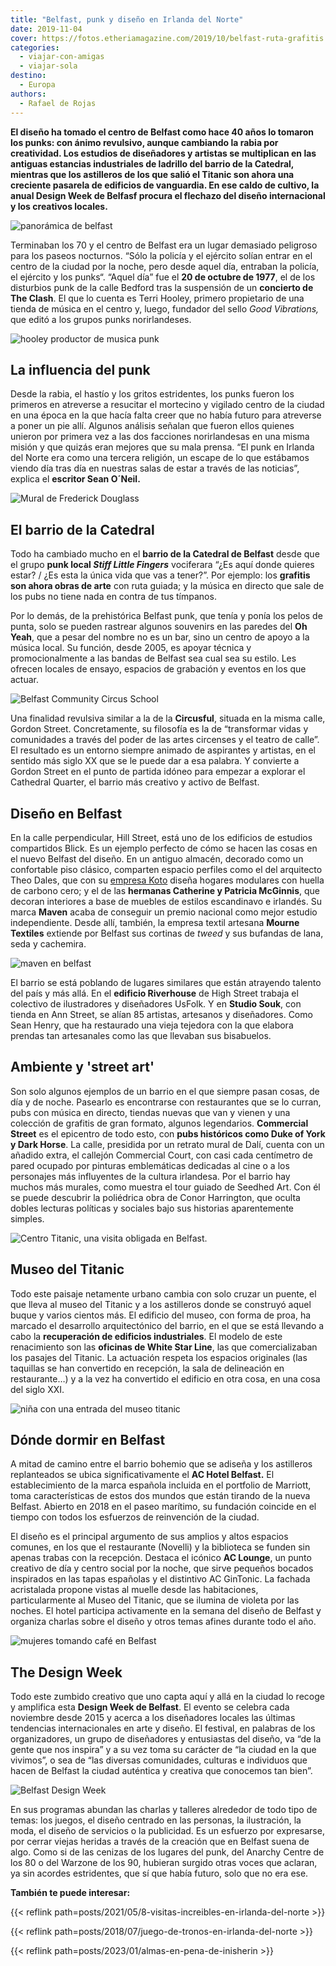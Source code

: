 ```yaml
---
title: "Belfast, punk y diseño en Irlanda del Norte"
date: 2019-11-04
cover: https://fotos.etheriamagazine.com/2019/10/belfast-ruta-grafitis.jpg
categories: 
  - viajar-con-amigas
  - viajar-sola
destino: 
  - Europa
authors: 
  - Rafael de Rojas
---
```


**El diseño ha tomado el centro de Belfast como hace 40 años lo tomaron los punks: con 
ánimo revulsivo, aunque cambiando la rabia por creatividad. Los estudios de diseñadores 
y artistas se multiplican en las antiguas estancias industriales de ladrillo del barrio 
de la Catedral, mientras que los astilleros de los que salió el Titanic son ahora una 
creciente pasarela de edificios de vanguardia. En ese caldo de cultivo, la anual Design 
Week de Belfasf procura el flechazo del diseño internacional y los creativos locales.** 

![panorámica de belfast](https://fotos.etheriamagazine.com/2019/10/belfast-panoramica.jpg "Panorámica de Belfast con el Ayuntamiento enfrente. © Christopher Heaney.")

Terminaban los 70 y el centro de Belfast era un lugar demasiado peligroso para los 
paseos nocturnos. “Sólo la policía y el ejército solían entrar en el centro de la ciudad 
por la noche, pero desde aquel día, entraban la policía, el ejército y los punks“. 
“Aquel día” fue el **20 de octubre de 1977**, el de los disturbios punk de la calle 
Bedford tras la suspensión de un **concierto de The Clash**. El que lo cuenta es Terri 
Hooley, primero propietario de una tienda de música en el centro y, luego, fundador del 
sello _Good Vibrations,_ que editó a los grupos punks norirlandeses. 

![hooley productor de musica punk](https://fotos.etheriamagazine.com/2019/10/Belfast-hooley-concierto.jpg "Hooley, conocido como 'el padrino del punk' y concierto del 16 noviembre. ©Hooley")

## La influencia del punk

Desde la rabia, el hastío y los gritos estridentes, los punks fueron los primeros en 
atreverse a resucitar el mortecino y vigilado centro de la ciudad en una época en la que 
hacía falta creer que no había futuro para atreverse a poner un pie allí. Algunos 
análisis señalan que fueron ellos quienes unieron por primera vez a las dos facciones 
norirlandesas en una misma misión y que quizás eran mejores que su mala prensa. “El punk 
en Irlanda del Norte era como una tercera religión, un escape de lo que estábamos viendo 
día tras día en nuestras salas de estar a través de las noticias”, explica el **escritor 
Sean O´Neil.** 

![Mural de Frederick Douglass](https://fotos.etheriamagazine.com/2019/10/belfast-ruta-grafitis.jpg "Mural de Frederick Douglass. © Fáilte Feirste Thiar.")

## El barrio de la Catedral

Todo ha cambiado mucho en el **barrio de la Catedral de Belfast** desde que el grupo 
**punk local _Stiff Little Fingers_** vociferara “¿Es aquí donde quieres estar? / ¿Es 
esta la única vida que vas a tener?”. Por ejemplo: los **grafitis son ahora obras de 
arte** con ruta guiada; y la música en directo que sale de los pubs no tiene nada en 
contra de tus tímpanos. 

Por lo demás, de la prehistórica Belfast punk, que tenía y ponía los pelos de punta, 
solo se pueden rastrear algunos souvenirs en las paredes del **Oh Yeah**, que a pesar 
del nombre no es un bar, sino un centro de apoyo a la música local. Su función, desde 
2005, es apoyar técnica y promocionalmente a las bandas de Belfast sea cual sea su 
estilo. Les ofrecen locales de ensayo, espacios de grabación y eventos en los que 
actuar. 

![Belfast Community Circus School](https://fotos.etheriamagazine.com/2019/10/belfast-circus-school.jpg "© Belfast Community Circus School.")

Una finalidad revulsiva similar a la de la **Circusful**, situada en la misma calle, 
Gordon Street. Concretamente, su filosofía es la de “transformar vidas y comunidades a 
través del poder de las artes circenses y el teatro de calle”. El resultado es un 
entorno siempre animado de aspirantes y artistas, en el sentido más siglo XX que se le 
puede dar a esa palabra. Y convierte a Gordon Street en el punto de partida idóneo para 
empezar a explorar el Cathedral Quarter, el barrio más creativo y activo de Belfast. 

## Diseño en Belfast

En la calle perpendicular, Hill Street, está uno de los edificios de estudios 
compartidos Blick. Es un ejemplo perfecto de cómo se hacen las cosas en el nuevo Belfast 
del diseño. En un antiguo almacén, decorado como un confortable piso clásico, comparten 
espacio perfiles como el del arquitecto Theo Dales, que con su [empresa 
Koto](https://kotodesign.co.uk/blog/kotobelfast) diseña hogares modulares con huella de 
carbono cero; y el de las **hermanas Catherine y Patricia McGinnis**, que decoran 
interiores a base de muebles de estilos escandinavo e irlandés. Su marca **Maven** acaba 
de conseguir un premio nacional como mejor estudio independiente. Desde allí, también, 
la empresa textil artesana **Mourne Textiles** extiende por Belfast sus cortinas de 
_tweed_ y sus bufandas de lana, seda y cachemira. 

![maven en belfast](https://fotos.etheriamagazine.com/2019/10/belfast-maven-diseno-interior.jpg "Diseño de interiores © Maven.")

El barrio se está poblando de lugares similares que están atrayendo talento del país y 
más allá. En el **edificio Riverhouse** de High Street trabaja el colectivo de 
ilustradores y diseñadores UsFolk. Y en **Studio Souk**, con tienda en Ann Street, se 
alían 85 artistas, artesanos y diseñadores. Como Sean Henry, que ha restaurado una vieja 
tejedora con la que elabora prendas tan artesanales como las que llevaban sus 
bisabuelos. 

## Ambiente y 'street art'

Son solo algunos ejemplos de un barrio en el que siempre pasan cosas, de día y de noche. 
Pasearlo es encontrarse con restaurantes que se lo curran, pubs con música en directo, 
tiendas nuevas que van y vienen y una colección de grafitis de gran formato, algunos 
legendarios. **Commercial Street** es el epicentro de todo esto, con **pubs históricos 
como Duke of York y Dark Horse**. La calle, presidida por un retrato mural de Dalí, 
cuenta con un añadido extra, el callejón Commercial Court, con casi cada centímetro de 
pared ocupado por pinturas emblemáticas dedicadas al cine o a los personajes más 
influyentes de la cultura irlandesa. Por el barrio hay muchos más murales, como muestra 
el tour guiado de Seedhed Art. Con él se puede descubrir la poliédrica obra de Conor 
Harrington, que oculta dobles lecturas políticas y sociales bajo sus historias 
aparentemente simples. 

![Centro Titanic, una visita obligada en Belfast.](https://fotos.etheriamagazine.com/2019/10/que-ver-belfast-titanic.jpg "Centro Titanic, una visita obligada en Belfast. ©NI Tourism")

## Museo del Titanic

Todo este paisaje netamente urbano cambia con solo cruzar un puente, el que lleva al 
museo del Titanic y a los astilleros donde se construyó aquel buque y varios cientos 
más. El edificio del museo, con forma de proa, ha marcado el desarrollo arquitectónico 
del barrio, en el que se está llevando a cabo la **recuperación de edificios 
industriales**. El modelo de este renacimiento son las **oficinas de White Star Line**, 
las que comercializaban los pasajes del Titanic. La actuación respeta los espacios 
originales (las taquillas se han convertido en recepción, la sala de delineación en 
restaurante…) y a la vez ha convertido el edificio en otra cosa, en una cosa del siglo 
XXI. 

![niña con una entrada del museo titanic](https://fotos.etheriamagazine.com/2019/10/belfast-Titanic-entrada.jpg "El Museo del Titanic es una visita obligada en Belfast. © NI Tourism")

## Dónde dormir en Belfast

A mitad de camino entre el barrio bohemio que se adiseña y los astilleros replanteados 
se ubica significativamente el **AC Hotel Belfast.** El establecimiento de la marca 
española incluida en el portfolio de Marriott, toma características de estos dos mundos 
que están tirando de la nueva Belfast. Abierto en 2018 en el paseo marítimo, su 
fundación coincide en el tiempo con todos los esfuerzos de reinvención de la ciudad. 

El diseño es el principal argumento de sus amplios y altos espacios comunes, en los que 
el restaurante (Novelli) y la biblioteca se funden sin apenas trabas con la recepción. 
Destaca el icónico **AC Lounge**, un punto creativo de día y centro social por la noche, 
que sirve pequeños bocados inspirados en las tapas españolas y el distintivo AC 
GinTonic. La fachada acristalada propone vistas al muelle desde las habitaciones, 
particularmente al Museo del Titanic, que se ilumina de violeta por las noches. El hotel 
participa activamente en la semana del diseño de Belfast y organiza charlas sobre el 
diseño y otros temas afines durante todo el año. 

![mujeres tomando café en Belfast](https://fotos.etheriamagazine.com/2019/10/belfast-mujeres-cafeterias.jpg "En Belfast encontrarás originales cafeterías donde hacer un alto en el camino. © NI Tourism")

## The Design Week

Todo este zumbido creativo que uno capta aquí y allá en la ciudad lo recoge y amplifica 
esta **Design Week de Belfast**. El evento se celebra cada noviembre desde 2015 y acerca 
a los diseñadores locales las últimas tendencias internacionales en arte y diseño. El 
festival, en palabras de los organizadores, un grupo de diseñadores y entusiastas del 
diseño, va “de la gente que nos inspira” y a su vez toma su carácter de “la ciudad en la 
que vivimos”, o sea de “las diversas comunidades, culturas e individuos que hacen de 
Belfast la ciudad auténtica y creativa que conocemos tan bien”. 

![Belfast Design Week](https://fotos.etheriamagazine.com/2019/10/design-week-belfast-1.jpg "© Belfast Design Week.")

En sus programas abundan las charlas y talleres alrededor de todo tipo de temas: los 
juegos, el diseño centrado en las personas, la ilustración, la moda, el diseño de 
servicios o la publicidad. Es un esfuerzo por expresarse, por cerrar viejas heridas a 
través de la creación que en Belfast suena de algo. Como si de las cenizas de los 
lugares del punk, del Anarchy Centre de los 80 o del Warzone de los 90, hubieran surgido 
otras voces que aclaran, ya sin acordes estridentes, que sí que había futuro, solo que 
no era ese. 

**También te puede interesar:** 

{{< reflink path=posts/2021/05/8-visitas-increibles-en-irlanda-del-norte >}} 

{{< reflink path=posts/2018/07/juego-de-tronos-en-irlanda-del-norte >}} 

{{< reflink path=posts/2023/01/almas-en-pena-de-inisherin >}}
